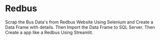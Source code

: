 # Redbus
Scrap the Bus Data's from Redbus Website Using Selenium and Create a Data Frame with details. Then Import the Data Frame to SQL Server. Then Create a app like a Redbus Using Streamlit.
